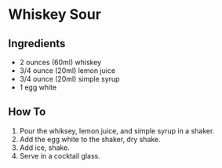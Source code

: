 # Whiskey Sour

## Ingredients

* 2 ounces (60ml) whiskey
* 3/4 ounce (20ml) lemon juice
* 3/4 ounce (20ml) simple syrup
* 1 egg white

## How To

1. Pour the whiksey, lemon juice, and simple syrup in a shaker.
2. Add the egg white to the shaker, dry shake.
3. Add ice, shake.
4. Serve in a cocktail glass.
